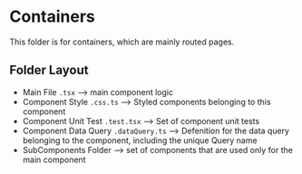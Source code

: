 # Containers

This folder is for containers, which are mainly routed pages.

## Folder Layout
 - Main File `.tsx` --> main component logic
 - Component Style `.css.ts`  --> Styled components belonging to this component
 - Component Unit Test `.test.tsx` --> Set of component unit tests 
 - Component Data Query `.dataQuery.ts` --> Defenition for the data query belonging to the component, including the unique Query name
 - SubComponents Folder --> set of components that are used only for the main component
